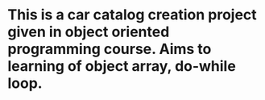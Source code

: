 # This is a car catalog creation project given in object oriented programming course. Aims to learning of object array, do-while loop.
